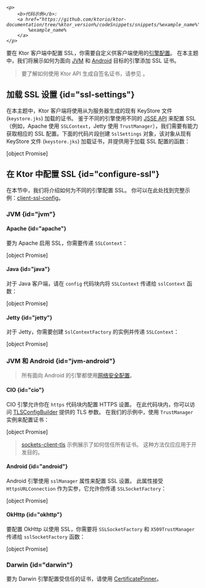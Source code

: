 [//]: # (title: Ktor 客户端中的 SSL)

<show-structure for="chapter" depth="3"/>
<primary-label ref="client-plugin"/>

<tldr>
<var name="example_name" value="client-ssl-config"/>

    <p>
        <b>代码示例</b>:
        <a href="https://github.com/ktorio/ktor-documentation/tree/%ktor_version%/codeSnippets/snippets/%example_name%">
            %example_name%
        </a>
    </p>
    
</tldr>

要在 Ktor 客户端中配置 SSL，你需要自定义供客户端使用的[引擎配置](client-engines.md#configure)。
在本主题中，我们将展示如何为面向 [JVM](client-engines.md#jvm) 和 [Android](client-engines.md#jvm-android) 目标的引擎添加 SSL 证书。

> 要了解如何使用 Ktor API 生成自签名证书，请参见 [](server-ssl.md#self-signed)。

## 加载 SSL 设置 {id="ssl-settings"}

在本主题中，Ktor 客户端将使用从为服务器生成的现有 KeyStore 文件 (`keystore.jks`) 加载的证书。
鉴于不同的引擎使用不同的 [JSSE API](https://docs.oracle.com/en/java/javase/17/security/java-secure-socket-extension-jsse-reference-guide.html#GUID-B7AB25FA-7F0C-4EFA-A827-813B2CE7FBDC) 来配置 SSL（例如，Apache 使用 `SSLContext`，Jetty 使用 `TrustManager`），我们需要有能力获取相应的 SSL 配置。下面的代码片段创建 `SslSettings` 对象，该对象从现有 KeyStore 文件 (`keystore.jks`) 加载证书，并提供用于加载 SSL 配置的函数：

[object Promise]

## 在 Ktor 中配置 SSL {id="configure-ssl"}

在本节中，我们将介绍如何为不同的引擎配置 SSL。
你可以在此处找到完整示例：[client-ssl-config](https://github.com/ktorio/ktor-documentation/tree/%ktor_version%/codeSnippets/snippets/client-ssl-config)。

### JVM {id="jvm"}

#### Apache {id="apache"}

要为 Apache 启用 SSL，你需要传递 `SSLContext`：

[object Promise]

#### Java {id="java"}

对于 Java 客户端，请在 `config` 代码块内将 `SSLContext` 传递给 `sslContext` 函数：

[object Promise]

#### Jetty {id="jetty"}

对于 Jetty，你需要创建 `SslContextFactory` 的实例并传递 `SSLContext`：

[object Promise]

### JVM 和 Android {id="jvm-android"}

> 所有面向 Android 的引擎都使用[网络安全配置](https://developer.android.com/training/articles/security-config)。

#### CIO {id="cio"}

CIO 引擎允许你在 `https` 代码块内配置 HTTPS 设置。
在此代码块内，你可以访问 [TLSConfigBuilder](https://api.ktor.io/ktor-network/ktor-network-tls/io.ktor.network.tls/-t-l-s-config-builder/index.html) 提供的 TLS 参数。
在我们的示例中，使用 `TrustManager` 实例来配置证书：

[object Promise]

> [sockets-client-tls](https://github.com/ktorio/ktor-documentation/tree/%ktor_version%/codeSnippets/snippets/sockets-client-tls) 示例展示了如何信任所有证书。
> 这种方法仅应应用于开发目的。

#### Android {id="android"}

Android 引擎使用 `sslManager` 属性来配置 SSL 设置。
此属性接受 `HttpsURLConnection` 作为实参，它允许你传递 `SSLSocketFactory`：

[object Promise]

#### OkHttp {id="okhttp"}

要配置 OkHttp 以使用 SSL，你需要将 `SSLSocketFactory` 和 `X509TrustManager` 传递给 `sslSocketFactory` 函数：

[object Promise]

### Darwin {id="darwin"}

要为 Darwin 引擎配置受信任的证书，请使用 [CertificatePinner](https://api.ktor.io/ktor-client/ktor-client-darwin/io.ktor.client.engine.darwin.certificates/-certificate-pinner/index.html)。